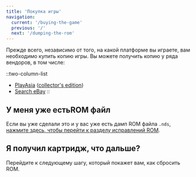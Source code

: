 ```yaml
---
title: 'Покупка игры'
navigation:
  current: '/buying-the-game'
  previous: '/'
  next: '/dumping-the-rom'
---
```


Прежде всего, независимо от того, на какой платформе вы играете, вам необходимо купить копию игры. Вы можете получить копию у ряда вендоров, в том числе:

::two-column-list
* [PlayAsia](https://www.play-asia.com/suzumiya-haruhi-no-chokuretsu/13/70337q) ([collector's edition](https://www.play-asia.com/suzumiya-haruhi-no-chokuretsu-chou-sos-dandanin-collection/13/70337s))
* [Search eBay](https://www.ebay.com/sch?&_nkw=Suzumiya+Haruhi+no+Chokuretsu)
::

## У меня уже естьROM файл
Если вы уже сделали это и у вас уже есть дамп ROM файла `.nds`, [нажмите здесь, чтобы перейти к разделу исправлений ROM](/chokuretsu/guide/patching-the-rom).

## Я получил картридж, что дальше?
Перейдите к следующему шагу, который покажет вам, как сбросить ROM.